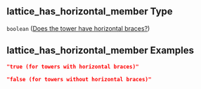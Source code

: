 ## lattice_has_horizontal_member Type

`boolean` ([Does the tower have horizontal braces?](iea43_wra_data_model-properties-measurement-location-measurement-location-properties-mast-properties-properties-mast-section-geometry-mast-section-geometry-properties-does-the-tower-have-horizontal-braces.md))

## lattice_has_horizontal_member Examples

```json
"true (for towers with horizontal braces)"
```

```json
"false (for towers without horizontal braces)"
```

